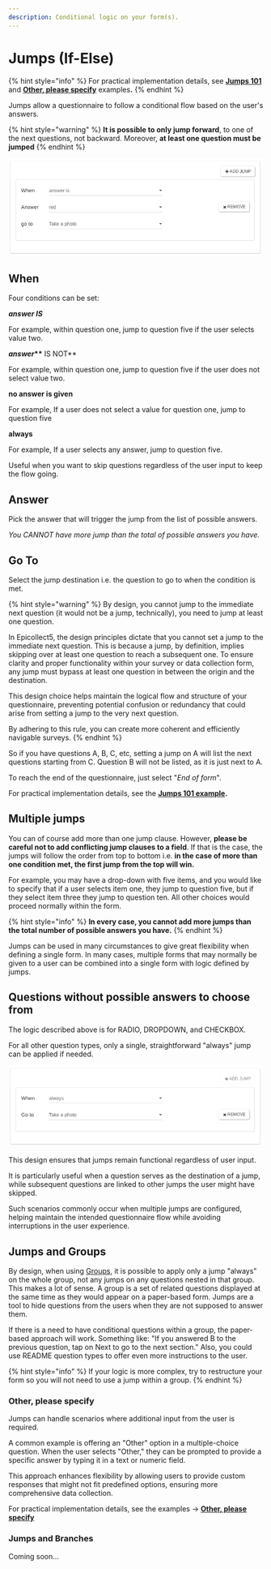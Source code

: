```yaml
---
description: Conditional logic on your form(s).
---
```


# Jumps (If-Else)

{% hint style="info" %}
For practical implementation details, see [**Jumps 101**](../common-use-cases/jumps-example.md) and [**Other, please specify**](jumps.md#other-please-specify) example&#x73;**.**
{% endhint %}

Jumps allow a questionnaire to follow a conditional flow based on the user's answers.

{% hint style="warning" %}
&#x20;**It is possible to only jump forward**, to one of the next questions, not backward. Moreover, **at least one question must be jumped**
{% endhint %}

![](../.gitbook/assets/jumps-1.png)

## When

Four conditions can be set:

_**answer IS**_

For example, within question one, jump to question five if the user selects value two.

_**answer**_**\*\*** IS NOT\*\*

For example, within question one, jump to question five if the user does not select value two.

**no answer is given**

For example, If a user does not select a value for question one, jump to question five

**always**

For example, If a user selects any answer, jump to question five.

Useful when you want to skip questions regardless of the user input to keep the flow going.

## Answer

Pick the answer that will trigger the jump from the list of possible answers.

_You CANNOT have more jump than the total of possible answers you have._

## Go To

Select the jump destination i.e. the question to go to when the condition is met.

{% hint style="warning" %}
By design, you cannot jump to the immediate next question (it would not be a jump, technically), you need to jump at least one question.

In Epicollect5, the design principles dictate that you cannot set a jump to the immediate next question. This is because a jump, by definition, implies skipping over at least one question to reach a subsequent one. To ensure clarity and proper functionality within your survey or data collection form, any jump must bypass at least one question in between the origin and the destination.

This design choice helps maintain the logical flow and structure of your questionnaire, preventing potential confusion or redundancy that could arise from setting a jump to the very next question.

By adhering to this rule, you can create more coherent and efficiently navigable surveys.
{% endhint %}

So if you have questions A, B, C, etc, setting a jump on A will list the next questions starting from C. Question B will not be listed, as it is just next to A.

To reach the end of the questionnaire, just select "_End of form_".

For practical implementation details, see the [**Jumps 101 example**](../common-use-cases/jumps-example.md)**.**

## **Multiple jumps**

You can of course add more than one jump clause. However, **please be careful not to add conflicting jump clauses to a field**. If that is the case, the jumps will follow the order from top to bottom i.e. **in the case of more than one condition met, the first jump from the top will win.**

For example, you may have a drop-down with five items, and you would like to specify that if a user selects item one, they jump to question five, but if they select item three they jump to question ten. All other choices would proceed normally within the form.

{% hint style="info" %}
**In every case, you cannot add more jumps than the total number of possible answers you have.**
{% endhint %}

Jumps can be used in many circumstances to give great flexibility when defining a single form. In many cases, multiple forms that may normally be given to a user can be combined into a single form with logic defined by jumps.

## Questions without possible answers to choose from

The logic described above is for RADIO, DROPDOWN, and CHECKBOX.

For all other question types, only a single, straightforward "always" jump can be applied if needed.

![](../.gitbook/assets/jumps-2.png)

This design ensures that jumps remain functional regardless of user input.

It is particularly useful when a question serves as the destination of a jump, while subsequent questions are linked to other jumps the user might have skipped.

Such scenarios commonly occur when multiple jumps are configured, helping maintain the intended questionnaire flow while avoiding interruptions in the user experience.

## Jumps and Groups

By design, when using [Groups](groups.md), it is possible to apply only a jump "always" on the whole group, not any jumps on any questions nested in that group. This makes a lot of sense. A group is a set of related questions displayed at the same time as they would appear on a paper-based form. Jumps are a tool to hide questions from the users when they are not supposed to answer them.

If there is a need to have conditional questions within a group, the paper-based approach will work. Something like: "If you answered B to the previous question, tap on Next to go to the next section." Also, you could use README question types to offer even more instructions to the user.

{% hint style="info" %}
If your logic is more complex, try to restructure your form so you will not need to use a jump within a group.
{% endhint %}

### Other, please specify

Jumps can handle scenarios where additional input from the user is required.&#x20;

A common example is offering an "Other" option in a multiple-choice question. When the user selects "Other," they can be prompted to provide a specific answer by typing it in a text or numeric field.

This approach enhances flexibility by allowing users to provide custom responses that might not fit predefined options, ensuring more comprehensive data collection.

For practical implementation details, see the examples -> [**Other, please specify**](../common-use-cases/specify-answer-with-jump.md)&#x20;

### Jumps and Branches

Coming soon...
